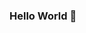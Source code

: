 ### Hello World 👋

<!-- 
### Connect with me:
[<img align="left" alt="SOKURI_CODE | velog" width="48px" src="https://img.icons8.com/color/48/000000/blog.png" />][website]
[<img align="left" alt="SOKURI_CODE | LinkedIn" width="48px" src="https://img.icons8.com/color/48/000000/linkedin.png" />][linkedin]
[<img align="left" alt="SOKURI_CODE | Instagram" width="48px" src="https://img.icons8.com/color/48/000000/instagram-new--v2.png" />][instagram] 
-->
[website]: [https://velog.io/@imysh578](https://medium.com/@usgeeus)
[linkedin]: [https://linkedin.com/in/](https://www.linkedin.com/in/euisin-gee-587640229/)
<!-- [instagram]: https://instagram.com/_sokuri -->

<!-- <a href="https://github.com/usgeeus"><img align="center" style="height:180px" src="https://github-readme-stats.vercel.app/api?username=usgeeus&show_icons=true&include_all_commits=true&theme=nord&hide_border=true" alt="SOKURI's github stats" /></a> -->

<!--
**usgeeus/usgeeus** is a ✨ _special_ ✨ repository because its `README.md` (this file) appears on your GitHub profile.

Here are some ideas to get you started:

- 🔭 I’m currently working on ...
- 🌱 I’m currently learning ...
- 👯 I’m looking to collaborate on ...
- 🤔 I’m looking for help with ...
- 💬 Ask me about ...
- 📫 How to reach me: ...
- 😄 Pronouns: ...
- ⚡ Fun fact: ...
-->
